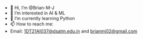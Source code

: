 - 👋 Hi, I’m @Brian-M-J
- 👀 I’m interested in AI & ML
- 🌱 I’m currently learning Python
- 📫 How to reach me:
- Email: 1DT21AI037@dsatm.edu.in and brianmj02@gmail.com

<!---
Brian-M-J/Brian-M-J is a ✨ special ✨ repository because its `README.md` (this file) appears on your GitHub profile.
You can click the Preview link to take a look at your changes.
--->

